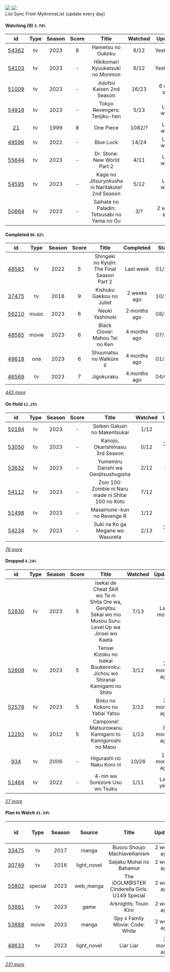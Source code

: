 [![](https://img.shields.io/badge/MyAnimeList-2E51A2?logo=MyAnimeList&logoColor=FFFFFF&style=flat)](https://myanimelist.net/profile/Faelayis)
[![](https://img.shields.io/badge/Anilist-02A9FF?logo=AniList&logoColor=FFFFFF&style=flat)](https://anilist.co/user/Faelayis/)<br>
List Sync From MyAnimeList (update every day)

#### Watching (9) ``3.78%``

|                      id                      | Type | Season | Score |                      Title                      | Watched |   Updated   | Start Date |
| :------------------------------------------: | :--: | :----: | :---: | :---------------------------------------------: | :-----: | :---------: | :--------: |
| [54362](https://myanimelist.net/anime/54362) |  tv  |  2023  |   8   |                Hametsu no Oukoku                |   6/12  |  Yesterday  | 10/16/2023 |
| [54103](https://myanimelist.net/anime/54103) |  tv  |  2023  |   -   |         Hikikomari Kyuuketsuki no Monmon        |   6/12  |  Yesterday  | 10/08/2023 |
| [51009](https://myanimelist.net/anime/51009) |  tv  |  2023  |   -   |            Jujutsu Kaisen 2nd Season            |  16/23  |  6 days ago | 07/08/2023 |
| [54918](https://myanimelist.net/anime/54918) |  tv  |  2023  |   -   |           Tokyo Revengers: Tenjiku-hen          |   5/13  |  Last week  | 10/04/2023 |
|    [21](https://myanimelist.net/anime/21)    |  tv  |  1999  |   8   |                    One Piece                    |  1082/? |  Last week  | 01/01/2013 |
| [49596](https://myanimelist.net/anime/49596) |  tv  |  2022  |   -   |                    Blue Lock                    |  14/24  |  Last week  | 10/16/2022 |
| [55644](https://myanimelist.net/anime/55644) |  tv  |  2023  |   -   |           Dr. Stone: New World Part 2           |   4/11  |  Last week  | 10/13/2023 |
| [54595](https://myanimelist.net/anime/54595) |  tv  |  2023  |   -   | Kage no Jitsuryokusha ni Naritakute! 2nd Season |   5/12  |  Last week  | 10/04/2023 |
| [50664](https://myanimelist.net/anime/50664) |  tv  |  2023  |   -   |   Saihate no Paladin: Tetsusabi no Yama no Ou   |   3/?   | 2 weeks ago | 10/08/2023 |

*[](https://github.com/Faelayis/MyAnimeList-History/blob/master/List/Anime/watching.md)*

#### Completed ``80.62%``

|                      id                      |   Type  | Season | Score |                                                   Title                                                   |   Completed   | Start Date | Finish Date |
| :------------------------------------------: | :-----: | :----: | :---: | :-------------------------------------------------------------------------------------------------------: | :-----------: | :--------: | :---------: |
| [48583](https://myanimelist.net/anime/48583) |    tv   |  2022  |   5   |                                Shingeki no Kyojin: The Final Season Part 2                                |   Last week   | 01/28/2022 |  11/08/2023 |
| [37475](https://myanimelist.net/anime/37475) |    tv   |  2018  |   9   |                                          Kishuku Gakkou no Juliet                                         |  2 weeks ago  | 10/29/2023 |  10/29/2023 |
| [56210](https://myanimelist.net/anime/56210) |  music  |  2023  |   6   |                                              Neoki Yashinoki                                              |  2 months ago | 08/30/2023 |  08/30/2023 |
| [48585](https://myanimelist.net/anime/48585) |  movie  |  2023  |   6   |                                       Black Clover: Mahou Tei no Ken                                      |  4 months ago | 07/19/2023 |  07/19/2023 |
| [49618](https://myanimelist.net/anime/49618) |   ona   |  2023  |   6   |                                          Shuumatsu no Walküre II                                          |  4 months ago | 01/27/2023 |  07/14/2023 |
| [46569](https://myanimelist.net/anime/46569) |    tv   |  2023  |   7   |                                                 Jigokuraku                                                |  4 months ago | 04/02/2023 |  07/02/2023 |


*[443 more](https://github.com/Faelayis/MyAnimeList-History/blob/master/List/Anime/completed.md)*

#### On Hold ``11.25%``

|                      id                      |   Type  | Season | Score |                                                     Title                                                    | Watched |    Updated    | Start Date |
| :------------------------------------------: | :-----: | :----: | :---: | :----------------------------------------------------------------------------------------------------------: | :-----: | :-----------: | :--------: |
| [50184](https://myanimelist.net/anime/50184) |    tv   |  2023  |   -   |                                         Seiken Gakuin no Makentsukai                                         |   1/12  |   Last week   | 10/05/2023 |
| [53050](https://myanimelist.net/anime/53050) |    tv   |  2023  |   -   |                                        Kanojo, Okarishimasu 3rd Season                                       |   0/12  |  2 weeks ago  | 07/15/2023 |
| [53632](https://myanimelist.net/anime/53632) |    tv   |  2023  |   -   |                                      Yumemiru Danshi wa Genjitsushugisha                                     |   2/12  |  3 months ago | 07/11/2023 |
| [54112](https://myanimelist.net/anime/54112) |    tv   |  2023  |   -   |                              Zom 100: Zombie ni Naru made ni Shitai 100 no Koto                              |   7/12  |   Last month  | 07/09/2023 |
| [51498](https://myanimelist.net/anime/51498) |    tv   |  2023  |   -   |                                           Masamune-kun no Revenge R                                          |   1/12  |   Last month  | 07/04/2023 |
| [54234](https://myanimelist.net/anime/54234) |    tv   |  2023  |   -   |                                       Suki na Ko ga Megane wo Wasureta                                       |   2/13  |  3 weeks ago  | 07/04/2023 |


*[76 more](https://github.com/Faelayis/MyAnimeList-History/blob/master/List/Anime/on_hold.md)*

#### Dropped ``4.24%``

|                      id                      | Type | Season | Score |                                                   Title                                                   | Watched |    Updated    | Start Date |
| :------------------------------------------: | :--: | :----: | :---: | :-------------------------------------------------------------------------------------------------------: | :-----: | :-----------: | :--------: |
| [52830](https://myanimelist.net/anime/52830) |  tv  |  2023  |   5   | Isekai de Cheat Skill wo Te ni Shita Ore wa, Genjitsu Sekai wo mo Musou Suru: Level Up wa Jinsei wo Kaeta |   7/13  |   Last month  | 04/04/2023 |
| [52608](https://myanimelist.net/anime/52608) |  tv  |  2023  |   5   |                  Tensei Kizoku no Isekai Boukenroku: Jichou wo Shiranai Kamigami no Shito                 |   3/12  |  7 months ago | 04/03/2023 |
| [52578](https://myanimelist.net/anime/52578) |  tv  |  2023  |   5   |                                       Boku no Kokoro no Yabai Yatsu                                       |   2/12  |  7 months ago | 04/02/2023 |
| [12293](https://myanimelist.net/anime/12293) |  tv  |  2012  |   5   |                           Campione! Matsurowanu Kamigami to Kamigoroshi no Maou                           |   1/13  |  8 months ago | 03/20/2023 |
|   [934](https://myanimelist.net/anime/934)   |  tv  |  2006  |   -   |                                         Higurashi no Naku Koro ni                                         |  10/26  | 11 months ago | 12/23/2022 |
| [51464](https://myanimelist.net/anime/51464) |  tv  |  2022  |   -   |                                       4-nin wa Sorezore Uso wo Tsuku                                      |   1/11  |   Last year   | 10/16/2022 |


*[27 more](https://github.com/Faelayis/MyAnimeList-History/blob/master/List/Anime/dropped.md)*

#### Plan to Watch ``41.54%``

|                      id                      |   Type  | Season |    Source    |                                                        Title                                                        |    Updated    | Plan Start Date |
| :------------------------------------------: | :-----: | :----: | :----------: | :-----------------------------------------------------------------------------------------------------------------: | :-----------: | :-------------: |
| [33475](https://myanimelist.net/anime/33475) |    tv   |  2017  |     manga    |                                            Busou Shoujo Machiavellianism                                            |  2 weeks ago  |        -        |
| [30749](https://myanimelist.net/anime/30749) |    tv   |  2016  |  light_novel |                                               Saijaku Muhai no Bahamut                                              |  2 weeks ago  |        -        |
| [55802](https://myanimelist.net/anime/55802) | special |  2023  |   web_manga  |                                    The iDOLM@STER Cinderella Girls: U149 Special                                    |  2 weeks ago  |        -        |
| [53881](https://myanimelist.net/anime/53881) |    tv   |  2023  |     game     |                                                Arknights: Touin Kiro                                                |  2 weeks ago  |        -        |
| [53888](https://myanimelist.net/anime/53888) |  movie  |  2023  |     manga    |                                           Spy x Family Movie: Code: White                                           |  2 weeks ago  |        -        |
| [48633](https://myanimelist.net/anime/48633) |    tv   |  2023  |  light_novel |                                                      Liar Liar                                                      |  2 months ago |        -        |


*[231 more](https://github.com/Faelayis/MyAnimeList-History/blob/master/List/Anime/plan_to_watch.md)*
